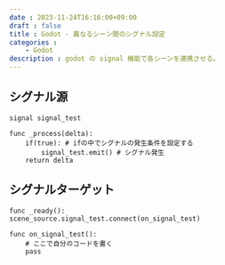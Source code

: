```yaml
---
date : 2023-11-24T16:16:00+09:00
draft : false
title : Godot - 異なるシーン間のシグナル設定
categories :
    - Godot
description : godot の signal 機能で各シーンを連携させる。
---
```


## シグナル源

```gdscript
signal signal_test

func _process(delta):
    if(true): # ifの中でシグナルの発生条件を設定する
        signal_test.emit() # シグナル発生
    return delta
```

## シグナルターゲット
```gdscript
func _ready():
scene_source.signal_test.connect(on_signal_test)

func on_signal_test():
    # ここで自分のコードを書く
    pass
```